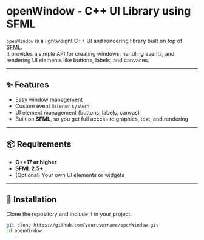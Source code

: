 # openWindow - C++ UI Library using SFML

`openWindow` is a lightweight C++ UI and rendering library built on top of [SFML](https://www.sfml-dev.org/).  
It provides a simple API for creating windows, handling events, and rendering UI elements like buttons, labels, and canvases.

---

## ✨ Features
- Easy window management
- Custom event listener system
- UI element management (buttons, labels, canvas)
- Built on **SFML**, so you get full access to graphics, text, and rendering

---

## 📦 Requirements
- **C++17 or higher**
- **SFML 2.5+**
- (Optional) Your own UI elements or widgets

---

## 🔧 Installation
Clone the repository and include it in your project:

```bash
git clone https://github.com/yourusername/openWindow.git
cd openWindow
